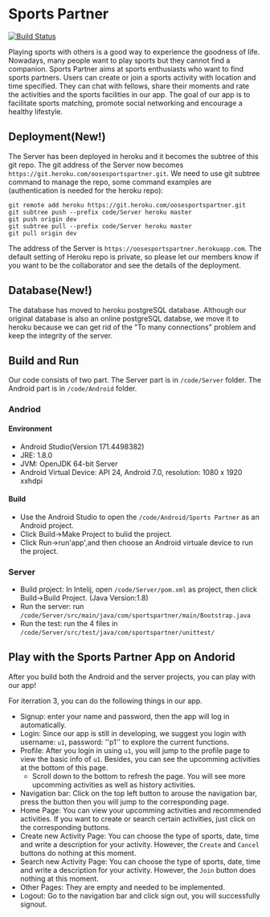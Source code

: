 # Sports Partner
[![Build Status](https://travis-ci.com/jhu-oose/2017-group-4.svg?token=qu7s5Cf7sE84eRpgCzqR&branch=master)](https://travis-ci.com/jhu-oose/2017-group-4)

Playing sports with others is a good way to experience the goodness of life. Nowadays, many people want to play sports but they cannot find a companion. Sports Partner aims at sports enthusiasts who want to find sports partners. Users can create or join a sports activity with location and time specified. They can chat with fellows, share their moments and rate the activities and the sports facilities in our app. The goal of our app is to facilitate sports matching, promote social networking and encourage a healthy lifestyle.
## Deployment(New!)
The Server has been deployed in heroku and it becomes the subtree of this git repo. The git address of the Server now becomes ``https://git.heroku.com/oosesportspartner.git``. We need to use git subtree command to manage the repo, some command examples are (authentication is needed for the heroku repo):
```
git remote add heroku https://git.heroku.com/oosesportspartner.git
git subtree push --prefix code/Server heroku master
git push origin dev
git subtree pull --prefix code/Server heroku master
git pull origin dev
```

The address of the Server is ``https://oosesportspartner.herokuapp.com``. The default setting of Heroku repo is private, so please let our members know if you want to be the collaborator and see the details of the deployment.
## Database(New!)
The database has moved to heroku postgreSQL database. Although our original database is also an online postgreSQL databse, we move it to heroku because we can get rid of the "To many connections" problem and keep the integrity of the server.
## Build and Run
Our code consists of two part. The Server part is in ``/code/Server`` folder. The Android part is in ``/code/Android`` folder.

### Andriod

#### Environment
- Android Studio(Version 171.4498382)
- JRE: 1.8.0
- JVM: OpenJDK 64-bit Server
- Android Virtual Device: API 24, Android 7.0, resolution: 1080 x 1920 xxhdpi

#### Build 
- Use the Android Studio to open the ``/code/Android/Sports Partner`` as an Android project.
- Click Build->Make Project to bulid the project.
- Click Run->run'app',and then choose an Android virtuale device to run the project.

### Server
- Build project: In Intelij, open ``/code/Server/pom.xml`` as project, then click Build->Build Project. (Java Version:1.8)
- Run the server: run ``/code/Server/src/main/java/com/sportspartner/main/Bootstrap.java``
- Run the test: run the 4 files in ``/code/Server/src/test/java/com/sportspartner/unittest/``


## Play with the Sports Partner App on Andorid

After you build both the Android and the server projects, you can play with our app!

For iterration 3, you can do the following things in our app.
- Signup: enter your name and password, then the app will log in automatically.
- Login: Since our app is still in developing, we suggest you login with username: ``u1``, password: ''p1'' to explore the current functions.
- Profile: After you login in using ``u1``, you will jump to the profile page to view the basic info of ``u1``.
  Besides, you can see the upcomming activities at the bottom of this page. 
  - Scroll down to the bottom to refresh the page. You will see more upcomming activities as well as history activities.
- Navigation bar: Click on the top left button to arouse the navigation bar, press the button then you will jump to the corresponding page.
- Home Page: You can view your upcomming activities and recommended activities. If you want to create or search certain activities, just click on the corresponding buttons.
- Create new Activity Page: You can choose the type of sports, date, time and write a description for your activity. However, the ``Create`` and ``Cancel`` buttons do nothing at this moment.
- Search new Activity Page: You can choose the type of sports, date, time and write a description for your activity. However, the ``Join`` button does nothing at this moment.
- Other Pages: They are empty and needed to be implemented.
- Logout: Go to the navigation bar and click sign out, you will successfully signout.
